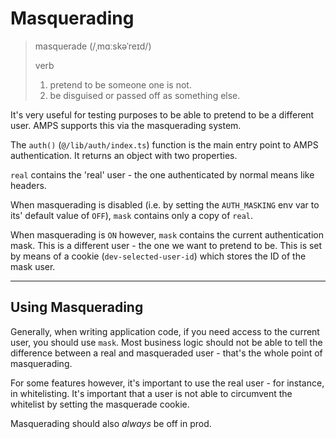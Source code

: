 # Masquerading

> masquerade (/ˌmɑːskəˈreɪd/)
>
> verb
>
> 1. pretend to be someone one is not.
> 2. be disguised or passed off as something else.

It's very useful for testing purposes to be able
to pretend to be a different user.
AMPS supports this via the masquerading system.

The `auth()` (`@/lib/auth/index.ts`) function is the
main entry point to AMPS authentication.
It returns an object with two properties.

`real` contains the 'real' user - the one authenticated
by normal means like headers.

When masquerading is disabled (i.e. by setting the `AUTH_MASKING` env var
to its' default value of `OFF`), `mask` contains only a copy of `real`.

When masquerading is `ON` however, `mask` contains
the current authentication mask.
This is a different user - the one we want to pretend to be.
This is set by means of a cookie (`dev-selected-user-id`) which stores
the ID of the mask user.

---

## Using Masquerading

Generally, when writing application code, if you need access to the current user, you should use `mask`.
Most business logic should not be able to tell the difference between a real and masqueraded user - that's the whole point of masquerading.

For some features however, it's important to use the real user - for instance, in whitelisting.
It's important that a user is not able to circumvent the whitelist by setting the masquerade cookie.

Masquerading should also _always_ be off in prod.

